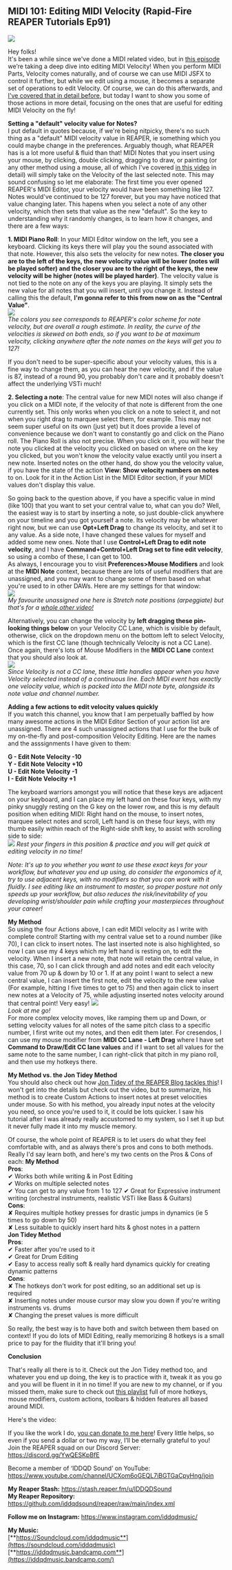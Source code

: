 ## MIDI 101: Editing MIDI Velocity (Rapid-Fire REAPER Tutorials Ep91)

![](/blog/rfrt/92/RFRT-EP92.jpg)

Hey folks!  
 It's been a while since we've done a MIDI related video, but in [this episode](https://youtu.be/er38jXJRDVo) we’re taking a deep dive into editing MIDI Velocity! When you perform MIDI Parts, Velocity comes naturally, and of course we can use MIDI JSFX to control it further, but while we edit using a mouse, it becomes a separate set of operations to edit Velocity. Of course, we can do this afterwards, and [I've covered that in detail before](https://www.youtube.com/watch?v=0Ch9hLZBh5M), but today I want to show you some of those actions in more detail, focusing on the ones that are useful for editing MIDI Velocity on the fly! 

**Setting a "default" velocity value for Notes?**  
I put default in quotes because, if we're being nitpicky, there's no such thing as a "default" MIDI velocity value in REAPER, ie something which you could maybe change in the preferences. Arguably though, what REAPER has is a lot more useful & fluid than that! MIDI Notes that you insert using your mouse, by clicking, double clicking, dragging to draw, or painting (or any other method using a mouse, all of which I've covered [in this video](https://www.youtube.com/watch?v=pw743Lk70PA) in detail) will simply take on the Velocity of the last selected note. This may sound confusing so let me elaborate: The first time you ever opened REAPER's MIDI Editor, your velocity would have been something like 127. Notes would've continued to be 127 forever, but you may have noticed that value changing later. This hapens when you select a note of any other velocity, which then sets that value as the new "default". So the key to understanding why it randomly changes, is to learn how it changes, and there are a few ways:

**1. MIDI Piano Roll**: In your MIDI Editor window on the left, you see a keyboard. Clicking its keys there will play you the sound associated with that note. However, this also sets the velocity for new notes. **The closer you are to the left of the keys, the new velocity value will be lower (notes will be played softer) and the closer you are to the right of the keys, the new velocity will be higher (notes will be played harder)**. The velocity value is not tied to the note on any of the keys you are playing. It simply sets the new value for all notes that you will insert, until you change it. Instead of calling this the default, **I'm gonna refer to this from now on as the "Central Value"**.   
 ![](/blog/rfrt/92/RFRT91-1.png)  
 _The colors you see corresponds to REAPER's color scheme for note velocity, but are overall a rough estimate. In reality, the curve of the velocities is skewed on both ends, so if you want to be at maximum velocity, clicking anywhere after the note names on the keys will get you to 127!_

 If you don't need to be super-specific about your velocity values, this is a fine way to change them, as you can hear the new velocity, and if the value is 87, instead of a round 90, you probably don't care and it probably doesn't affect the underlying VSTi much!

 **2. Selecting a note**: The central value for new MIDI notes will also change if you click on a MIDI note, if the velocity of that note is different from the one currently set. This only works when you click on a note to select it, and not when you right drag to marquee select them, for example. This may not seem super useful on its own (just yet) but it does provide a level of convenience because we don't want to constantly go and click on the Piano roll. The Piano Roll is also not precise. When you click on it, you will hear the note you clicked at the velocity you clicked on based on where on the key you clicked, but you won't know the velocity value exactly until you insert a new note. Inserted notes on the other hand, do show you the velocity value, if you have the state of the action **View: Show velocity numbers on notes** to on. Look for it in the Action List in the MIDI Editor section, if your MIDI values don't display this value.

  So going back to the question above, if you have a specific value in mind (like 100) that you want to set your central value to, what can you do? Well, the easiest way is to start by inserting a note, so just double-click anywhere on your timeline and you got yourself a note. Its velocity may be whatever right now, but we can use **Opt+Left Drag** to change its velocity, and set it to any value. As a side note, I have changed these values for myself and added some new ones. Note that I use **Control+Left Drag to edit note velocity**, and I have **Command+Control+Left Drag set to fine edit velocity**, so using a combo of these, I can get to 100.  
  As always, I encourage you to visit **Preferences>Mouse Modifiers** and look at the **MIDI Note** context, because there are lots of useful modifiers that are unassigned, and you may want to change some of them based on what you're used to in other DAWs. Here are my settings for that window:  
  ![](/blog/rfrt/92/RFRT92-2.png)  
  _My favourite unassigned one here is Stretch note positions (arpeggiate) but that's for a [whole other video!](https://www.youtube.com/watch?v=ByfB7OYzR4E)_

 Alternatively, you can change the velocity by **left dragging these pin-looking things below** on your Velocity CC Lane, which is visible by default, otherwise, click on the dropdown menu on the bottom left to select Velocity, which is the first CC lane (though technically Velocity is not a CC Lane). Once again, there's lots of Mouse Modifiers in the **MIDI CC Lane** context that you should also look at.  
  ![](/blog/rfrt/92/RFRT92-3.png)  
  _Since Velocity is not a CC lane, these little handles appear when you have Velocity selected instead of a continuous line. Each MIDI event has exactly one velocity value, which is packed into the MIDI note byte, alongside its note value and channel number._  
  

**Adding a few actions to edit velocity values quickly**  
If you watch this channel, you know that I am perpetually baffled by how many awesome actions in the MIDI Editor Section of your action list are unassigned. There are 4 such unassigned actions that I use for the bulk of my on-the-fly and post-composition Velocity Editing. Here are the names and the asssignments I have given to them:  

**G - Edit Note Velocity -10**  
**Y - Edit Note Velocity +10**  
**U - Edit Note Velocity -1**  
**I - Edit Note Velocity +1**  

The keyboard warriors amongst you will notice that these keys are adjacent on your keyboard, and I can place my left hand on these four keys, with my pinky snuggly resting on the G key on the lower row, and this is my default position when editing MIDI: Right hand on the mouse, to insert notes, marquee select notes and scroll, Left hand is on these four keys, with my thumb easily within reach of the Right-side shift key, to assist with scrolling side to side:  
 ![](/blog/rfrt/92/RFRT92-4.png) 
_Rest your fingers in this position & practice and you will get quick at editing velocity in no time!_

 _Note: It's up to you whether you want to use these exact keys for your workflow, but whatever you end up using, do consider the ergonomics of it, try to use adjacent keys, with no modifiers so that you can work with it fluidly. I see editing like an instrument to master, so proper posture not only speeds up your workflow, but also reduces the risk/inevitability of you developing wrist/shoulder pain while crafting your masterpieces throughout your career!_

 **My Method**  
 So using the four Actions above, I can edit MIDI velocity as I write with complete control! Starting with my central value set to a round number (like 70), I can click to insert notes. The last inserted note is also highlighted, so now I can use my 4 keys which my left hand is resting on, to edit the velocity. When I insert a new note, that note will retain the central value, in this case, 70, so I can click through and add notes and edit each velocity value from 70 up & down by 10 or 1. If at any point I want to select a new central value, I can insert the first note, edit the velocity to the new value (For example, hitting I five times to get to 75) and then again click to insert new notes at a Velocity of 75, while adjusting inserted notes velocity around that central point! Very easy! 
 ![](/blog/rfrt/92/RFRT92-5.gif)  
 _Look at me go!_  
 For more complex velocity moves, like ramping them up and Down, or setting velocity values for all notes of the same pitch class to a specific number, I first write out my notes, and then edit them later. For cresendos, I can use my mouse modifier from **MIDI CC Lane - Left Drag** where I have set **Command to Draw/Edit CC lane values** and if I want to set all values for the same note to the same number, I can right-click that pitch in my piano roll, and then use my hotkeys there.  

 **My Method vs. the Jon Tidey Method**  
  You should also check out how [Jon Tidey of the REAPER Blog tackles this](https://www.youtube.com/watch?v=pVuOHgOyp0Q)! I won't get into the details but check out the video, but to summarize, his method is to create Custom Actions to insert notes at preset velocities under mouse. So with his method, you already input notes at the velocity you need, so once you're used to it, it could be lots quicker. I saw his tutorial after I was already really accustomed to my system, so I set it up but it never fully made it into my muscle memory. 
  
  Of course, the whole point of REAPER is to let users do what they feel comfortable with, and as always there's pros and cons to both methods. Really I'd say learn both, and here's my two cents on the Pros & Cons of each:
  **My Method**  
  **Pros**:  
  ✔ Works both while writing & in Post Editing  
  ✔ Works on multiple selected notes  
  ✔ You can get to any value from 1 to 127
  ✔ Great for Expressive instrument writing (orchestral instruments, realistic VSTi like Bass & Guitars)  
  **Cons**:  
  ✘ Requires multiple hotkey presses for drastic jumps in dynamics (ie 5 times to go down by 50)  
  ✘ Less suitable to quickly insert hard hits & ghost notes in a pattern  
  **Jon Tidey Method**  
  **Pros**:  
  ✔ Faster after you're used to it  
  ✔ Great for Drum Editing  
  ✔ Easy to access really soft & really hard dynamics quickly for creating dynamic patterns  
  **Cons**:  
  ✘ The hotkeys don't work for post editing, so an additional set up is required  
  ✘ Inserting notes under mouse cursor may slow you down if you're writing instruments vs. drums  
  ✘ Changing the preset values is more difficult  

   So really, the best way is to have both and switch between them based on context! If you do lots of MIDI Editing, really memorizing 8 hotkeys is a small price to pay for the fluidity that it'll bring you!


**Conclusion**

That's really all there is to it. Check out the Jon Tidey method too, and whatever you end up doing, the key is to practice with it, tweak it as you go and you will be fluent in it in no time! If you are new to my channel, or if you missed them, make sure to check out [this playlist](https://www.youtube.com/watch?v=akqKvLiO0xc&list=PLjvmrOUg3J0qpyLea1FiRBrpfWyRaUbgg) full of more hotkeys, mouse modifiers, custom actions, toolbars & hidden features all based around MIDI. 

Here's the video:

<youtube id="er38jXJRDVo"></youtube>

If you like the work I do, [you can donate to me here](http://www.buymeacoffee.com/iddqdsound)! Every little helps, so even if you send a dollar or two my way, I’ll be eternally grateful to you!  
 Join the REAPER squad on our Discord Server:  
<https://discord.gg/YwQESKpBfE>

Become a member of ‘IDDQD Sound’ on YouTube: <https://www.youtube.com/channel/UCXom6oGEQL7iBGTGaCpyHng/join>

**My Reaper Stash:** <https://stash.reaper.fm/u/IDDQDSound>  
**My Reaper Repository:** <https://github.com/iddqdsound/reaper/raw/main/index.xml>

**Follow me on Instagram:** <https://www.instagram.com/iddqdmusic/>

**My Music:**  
[**https://Soundcloud.com/iddqdmusic**](https://soundcloud.com/iddqdmusic)  
[**https://iddqdmusic.bandcamp.com**](https://iddqdmusic.bandcamp.com/)

